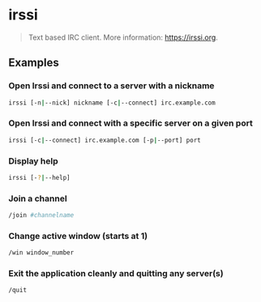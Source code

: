 # irssi

> Text based IRC client. More information: <https://irssi.org>.

## Examples

### Open Irssi and connect to a server with a nickname

```bash
irssi [-n|--nick] nickname [-c|--connect] irc.example.com
```

### Open Irssi and connect with a specific server on a given port

```bash
irssi [-c|--connect] irc.example.com [-p|--port] port
```

### Display help

```bash
irssi [-?|--help]
```

### Join a channel

```bash
/join #channelname
```

### Change active window (starts at 1)

```bash
/win window_number
```

### Exit the application cleanly and quitting any server(s)

```bash
/quit
```
